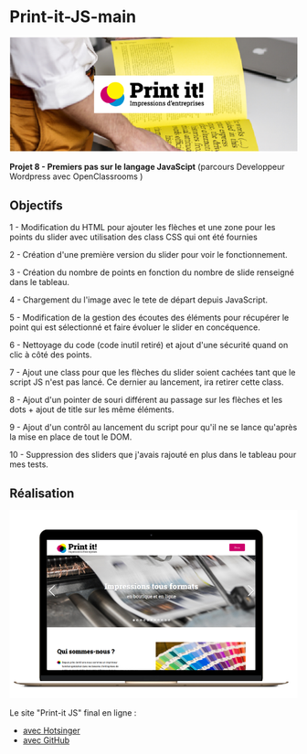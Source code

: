# Print-it-JS-main

![Print-it-JS](./assets/images/Banner-Print-it.png)

**Projet 8 - Premiers pas sur le langage JavaScipt** (parcours Developpeur Wordpress avec OpenClassrooms )

## Objectifs

1 - Modification du HTML pour ajouter les flèches et une zone pour les points du slider avec utilisation des class CSS qui ont été fournies

2 - Création d'une première version du slider pour voir le fonctionnement.

3 - Création du nombre de points en fonction du nombre de slide renseigné dans le tableau.

4 - Chargement du l'image avec le tete de départ depuis JavaScript.

5 - Modification de la gestion des écoutes des éléments pour récupérer le point qui est sélectionné et faire évoluer le slider en concéquence.

6 - Nettoyage du code (code inutil retiré) et ajout d'une sécurité quand on clic à côté des points.

7 - Ajout une class pour que les flèches du slider soient cachées tant que le script JS n'est pas lancé. Ce dernier au lancement, ira retirer cette class.

8 - Ajout d'un pointer de souri différent au passage sur les flèches et les dots + ajout de title sur les même éléments.

9 - Ajout d'un contrôl au lancement du script pour qu'il ne se lance qu'après la mise en place de tout le DOM.

10 - Suppression des sliders que j'avais rajouté en plus dans le tableau pour mes tests.

## Réalisation

![Print-it JS](./assets/images/computer_print_it.png)

Le site "Print-it JS" final en ligne :

- [avec Hotsinger](https://smouron.github.io/Print-it-JS-main/)
- [avec GitHub](https://stephane-mouron.fr/print-it/)
